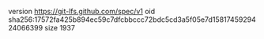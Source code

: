 version https://git-lfs.github.com/spec/v1
oid sha256:17572fa425b894ec59c7dfcbbccc72bdc5cd3a5f05e7d1581745929424066399
size 1937
